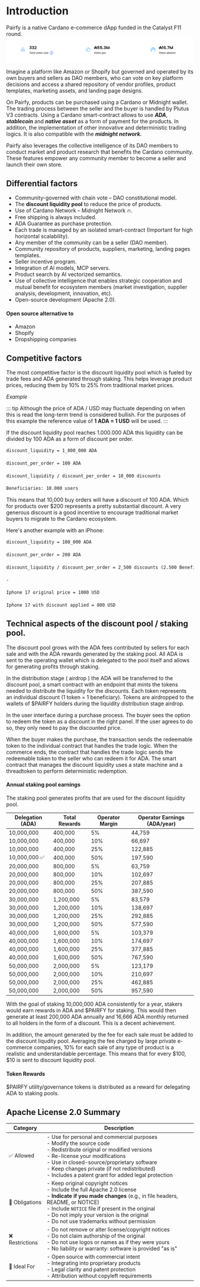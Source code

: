 # Introduction

Pairfy is a native Cardano e-commerce dApp funded in the Catalyst F11 round.
![Catalyst](assets/f11.png)

Imagine a platform like Amazon or Shopify but governed and operated by its own buyers and sellers as DAO members,
who can vote on key platform decisions and access a shared repository of vendor profiles, product templates, marketing assets, and landing page designs.

On Pairfy, products can be purchased using a Cardano or Midnight wallet. The trading process between the seller and the buyer is handled by Plutus V3 contracts.
Using a Cardano smart-contract allows to use **_ADA_**, **_stablecoin_** and **_native asset_** as a form of payment for the products.
In addition, the implementation of other innovative and deterministic trading logics. It is also compatible with the **_midnight network._**

Pairfy also leverages the collective intelligence of its DAO members to conduct market and product research that benefits the Cardano community.
These features empower any community member to become a seller and launch their own store.

## Differential factors

- Community-governed with chain vote – DAO constitutional model.
- The **discount liquidity pool** to reduce the price of products.
- Use of Cardano Network – Midnight Network 🔥.
- Free shipping is always included.
- ADA Guarantee as purchase protection.
- Each trade is managed by an isolated smart-contract (Important for high horizontal scalability).
- Any member of the community can be a seller (DAO member).
- Community repository of products, suppliers, marketing, landing pages templates.
- Seller incentive program.
- Integration of AI models, MCP servers.
- Product search by AI vectorized semantics.
- Use of collective intelligence that enables strategic cooperation and mutual benefit for ecosystem members 
(market investigation, supplier analysis, development, innovation, etc).
- Open-source development (Apache 2.0).

#### Open source alternative to

- Amazon
- Shopify
- Dropshipping companies

## Competitive factors

The most competitive factor is the discount liquidity pool which is fueled by trade fees and ADA generated through staking.
This helps leverage product prices, reducing them by 10% to 25% from traditional market prices.

_Example_

::: tip
Although the price of ADA / USD may fluctuate depending on when this is read the long-term trend is considered bullish. For the purposes of this example the reference value of **1 ADA = 1 USD** will be used.
:::


If the discount liquidity pool reaches 1.000.000 ADA this liquidity can be
divided by 100 ADA as a form of discount per order.

```md
discount_liquidity = 1_000_000 ADA

discount_per_order = 100 ADA

discount_liquidity / discount_per_order = 10_000 discounts

Beneficiaries: 10.000 users
```

This means that 10,000 buy orders will have a discount of 100 ADA.
Which for products over $200 represents a pretty substantial discount. 
A very generous discount is a good incentive to encourage traditional market buyers to migrate to the Cardano ecosystem.


Here's another example with an iPhone:


```md
discount_liquidity = 100_000 ADA

discount_per_order = 200 ADA

discount_liquidity / discount_per_order = 2_500 discounts (2.500 Beneficiaries)

-

Iphone 17 original price = 1000 USD

Iphone 17 with discount applied = 800 USD
```
## Technical aspects of the discount pool / staking pool.

The discount pool grows with the ADA fees contributed by sellers for each sale
and with the ADA rewards generated by the staking pool.
All ADA is sent to the operating wallet which is delegated to the pool itself and allows for generating profits through staking.

In the distribution stage ( airdrop ) the ADA will be transferred to the discount pool, a smart contract with an endpoint that mints the tokens needed to distribute the liquidity for the discounts.
Each token represents an individual discount (1 token = 1 beneficiary).
Tokens are airdropped to the wallets of $PAIRFY holders during the liquidity distribution stage airdrop.

In the user interface during a purchase process. The buyer sees the option to redeem the token as a discount in the right panel.
If the user agrees to do so, they only need to pay the discounted price.

When the buyer makes the purchase, the transaction sends the redeemable token to the individual contract that handles the trade logic.
When the commerce ends, the contract that handles the trade logic sends the redeemable token to the seller who can redeem it for ADA.
The smart contract that manages the discount liquidity uses a state machine and a threadtoken to perform deterministic redemption.

#### Annual staking pool earnings
The staking pool generates profits that are used for the discount liquidity pool.

| Delegation (ADA) | Total Rewards | Operator Margin | Operator Earnings (ADA/year) |
|------------------|----------------|------------------|-------------------------------|
| 10,000,000       | 400,000        | 5%               | 44,759                        |
| 10,000,000       | 400,000        | 10%              | 66,697                        |
| 10,000,000       | 400,000        | 25%              | 122,885                       |
| 10,000,000 ✅    | 400,000        | 50%              | 197,590                       |
| 20,000,000       | 800,000        | 5%               | 63,759                        |
| 20,000,000       | 800,000        | 10%              | 102,697                       |
| 20,000,000       | 800,000        | 25%              | 207,885                       |
| 20,000,000       | 800,000        | 50%              | 387,590                       |
| 30,000,000       | 1,200,000      | 5%               | 83,579                        |
| 30,000,000       | 1,200,000      | 10%              | 138,697                       |
| 30,000,000       | 1,200,000      | 25%              | 292,885                       |
| 30,000,000       | 1,200,000      | 50%              | 577,590                       |
| 40,000,000       | 1,600,000      | 5%               | 103,379                       |
| 40,000,000       | 1,600,000      | 10%              | 174,697                       |
| 40,000,000       | 1,600,000      | 25%              | 377,885                       |
| 40,000,000       | 1,600,000      | 50%              | 767,590                       |
| 50,000,000       | 2,000,000      | 5%               | 123,179                       |
| 50,000,000       | 2,000,000      | 10%              | 210,697                       |
| 50,000,000       | 2,000,000      | 25%              | 462,885                       |
| 50,000,000       | 2,000,000      | 50%              | 957,590                       |



With the goal of staking 10,000,000 ADA consistently for a year, stakers would earn rewards in ADA and $PAIRFY for staking.
This would then generate at least 200,000 ADA annually and 16,666 ADA monthly returned to all holders in the form of a discount.
This is a decent achievement.

In addition, the amount generated by the fee for each sale must be added to the discount liqudity pool.
Averaging the fee charged by large private e-commerce companies, 10% for each sale of any type of product is a realistic and understandable percentage.
This means that for every $100, $10 is sent to discount liquidity pool.

#### Token Rewards

$PAIRFY utility/governance tokens is distributed as a reward for delegating ADA to staking pools.

## Apache License 2.0 Summary

| Category               | Description                                                                                   |
|------------------------|-----------------------------------------------------------------------------------------------|
| ✅ Allowed             | - Use for personal and commercial purposes<br>- Modify the source code<br>- Redistribute original or modified versions<br>- Re-license your modifications<br>- Use in closed-source/proprietary software<br>- Keep changes private (if not redistributed)<br>- Includes a patent grant for added legal protection |
| 📌 Obligations         | - Keep original copyright notices<br>- Include the full Apache 2.0 license<br>- **Indicate if you made changes** (e.g., in file headers, README, or NOTICE)<br>- Include `NOTICE` file if present in the original<br>- Do not imply your version is the original<br>- Do not use trademarks without permission |
| ❌ Restrictions        | - Do not remove or alter license/copyright notices<br>- Do not claim authorship of the original<br>- Do not use logos or names as if they were yours<br>- No liability or warranty: software is provided "as is" |
| 🎯 Ideal For           | - Open source with commercial intent<br>- Integrating into proprietary products<br>- Legal clarity and patent protection<br>- Attribution without copyleft requirements |
